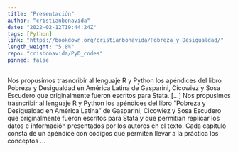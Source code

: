 ```yaml
---
title: "Presentación"
author: "cristianbonavida"
date: "2022-02-12T19:44:24Z"
tags: [Python]
link: "https://bookdown.org/cristianbonavida/Pobreza_y_Desigualdad/"
length_weight: "5.8%"
repo: "crisbonavida/PyD_codes"
pinned: false
---
```


Nos propusimos trasncribir al lenguaje R y Python los apéndices del libro Pobreza y Desigualdad en América Latina de Gasparini, Cicowiez y Sosa Escudero que originalmente fueron escritos para Stata. [...] Nos propusimos trasncribir al lenguaje R y Python los apéndices del libro “Pobreza y Desigualdad en América Latina” de Gasparini, Cicowiez y Sosa Escudero que originalmente fueron escritos para Stata y que permitían replicar los datos e información presentados por los autores en el texto. Cada capítulo consta de un apéndice con códigos que permiten llevar a la práctica los conceptos ...
